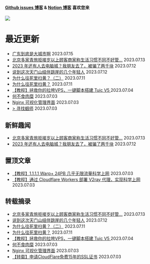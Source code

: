 
#### [Github issues 博客](https://github.adone.eu.org/) & [Notion 博客](https://nb.adone.eu.org/) 喜欢您来
[![](https://s2.loli.net/2023/07/03/WxmifsloVXrYz2I.png)](https://nb.adone.eu.org/)
# 最近更新
- [广东到底是大城市啊](https://github.com/jaydong2016/gitblog/issues/26)
  2023.07.15
- [北京多家青旅拒接岁以上顾客商家称生活习惯不同不好管...](https://github.com/jaydong2016/gitblog/issues/25)
  2023.07.13
- [2023 年还有人去电脑城？我朋友去了，被骗了两千块](https://github.com/jaydong2016/gitblog/issues/23)
  2023.07.12
- [说到这次天门山结伴跳崖的几个年轻人](https://github.com/jaydong2016/gitblog/issues/22)
  2023.07.12
- [为什么往死里扫黄？（二）](https://github.com/jaydong2016/gitblog/issues/21)
  2023.07.11
- [为什么往死里扫黄？](https://github.com/jaydong2016/gitblog/issues/20)
  2023.07.11
- [【教程】拯救你的拉垮VPS，一键脚本搭建 Tuic V5 ](https://github.com/jaydong2016/gitblog/issues/19)
  2023.07.04
- [何不食肉糜](https://github.com/jaydong2016/gitblog/issues/17)
  2023.07.03
- [Nginx 可视化管理界面](https://github.com/jaydong2016/gitblog/issues/16)
  2023.07.03
- [> 寻找蝈师](https://github.com/jaydong2016/gitblog/issues/15)
  2023.07.03
## 新鲜趣闻
- [北京多家青旅拒接岁以上顾客商家称生活习惯不同不好管...](https://github.com/jaydong2016/gitblog/issues/25)
  2023.07.13
- [2023 年还有人去电脑城？我朋友去了，被骗了两千块](https://github.com/jaydong2016/gitblog/issues/23)
  2023.07.12
## 置顶文章
- [【教程】1.1.1.1 Warp+ 24PB 几乎无限流量科学上网](https://github.com/jaydong2016/gitblog/issues/13)
  2023.07.03
- [【教程】通过 Cloudflare Workers 部署 V2ray 代理，实现科学上网](https://github.com/jaydong2016/gitblog/issues/12)
  2023.07.03
## 转载摘录
- [北京多家青旅拒接岁以上顾客商家称生活习惯不同不好管...](https://github.com/jaydong2016/gitblog/issues/25)
  2023.07.13
- [说到这次天门山结伴跳崖的几个年轻人](https://github.com/jaydong2016/gitblog/issues/22)
  2023.07.12
- [为什么往死里扫黄？（二）](https://github.com/jaydong2016/gitblog/issues/21)
  2023.07.11
- [为什么往死里扫黄？](https://github.com/jaydong2016/gitblog/issues/20)
  2023.07.11
- [【教程】拯救你的拉垮VPS，一键脚本搭建 Tuic V5 ](https://github.com/jaydong2016/gitblog/issues/19)
  2023.07.04
- [何不食肉糜](https://github.com/jaydong2016/gitblog/issues/17)
  2023.07.03
- [Nginx 可视化管理界面](https://github.com/jaydong2016/gitblog/issues/16)
  2023.07.03
- [【转载】申请CloudFlare免费15年的SSL证书](https://github.com/jaydong2016/gitblog/issues/14)
  2023.07.03
